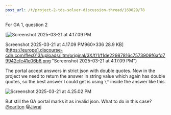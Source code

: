 ```yaml
---
post_url: /t/project-2-tds-solver-discussion-thread/169029/78
---
```

For GA 1, question 2  

[![Screenshot 2025-03-21 at 4.17.09 PM](https://europe1.discourse-cdn.com/flex013/uploads/iitm/optimized/3X/f/1/f1de22987816c7573909f6afd79942cfc41e06b6_2_690x241.png)

Screenshot 2025-03-21 at 4.17.09 PM960×336 28.9 KB](https://europe1.discourse-cdn.com/flex013/uploads/iitm/original/3X/f/1/f1de22987816c7573909f6afd79942cfc41e06b6.png "Screenshot 2025-03-21 at 4.17.09 PM")

  
The portal accept answers in strict json with double quotes. Now in the project we need to return the answer in string value which again has double quotes, so the best answer I could get is using `\"` inside the answer like this.

![Screenshot 2025-03-21 at 4.25.02 PM](https://europe1.discourse-cdn.com/flex013/uploads/iitm/original/3X/1/e/1e4550c6e2637e7cf226d943eb61ccb0a8f96770.png)

But still the GA portal marks it as invalid json. What to do in this case?  
[@carlton](/u/carlton) [@Jivraj](/u/jivraj)